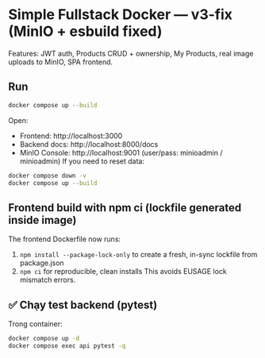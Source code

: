 # Simple Fullstack Docker — v3-fix (MinIO + esbuild fixed)
Features: JWT auth, Products CRUD + ownership, My Products, real image uploads to MinIO, SPA frontend.
## Run
```bash
docker compose up --build
```
Open:
- Frontend: http://localhost:3000
- Backend docs: http://localhost:8000/docs
- MinIO Console: http://localhost:9001  (user/pass: minioadmin / minioadmin)
If you need to reset data:
```bash
docker compose down -v
docker compose up --build
```


## Frontend build with npm ci (lockfile generated inside image)
The frontend Dockerfile now runs:
1) `npm install --package-lock-only` to create a fresh, in-sync lockfile from package.json
2) `npm ci` for reproducible, clean installs
This avoids EUSAGE lock mismatch errors.



## ✅ Chạy test backend (pytest)
Trong container:
```bash
docker compose up -d
docker compose exec api pytest -q
```
